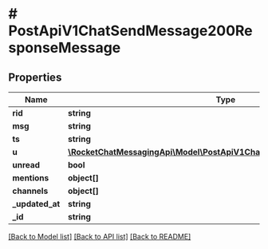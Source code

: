 # # PostApiV1ChatSendMessage200ResponseMessage

## Properties

Name | Type | Description | Notes
------------ | ------------- | ------------- | -------------
**rid** | **string** |  | [optional]
**msg** | **string** |  | [optional]
**ts** | **string** |  | [optional]
**u** | [**\RocketChatMessagingApi\Model\PostApiV1ChatDelete200ResponseMessageU**](PostApiV1ChatDelete200ResponseMessageU.md) |  | [optional]
**unread** | **bool** |  | [optional]
**mentions** | **object[]** |  | [optional]
**channels** | **object[]** |  | [optional]
**_updated_at** | **string** |  | [optional]
**_id** | **string** |  | [optional]

[[Back to Model list]](../../README.md#models) [[Back to API list]](../../README.md#endpoints) [[Back to README]](../../README.md)

